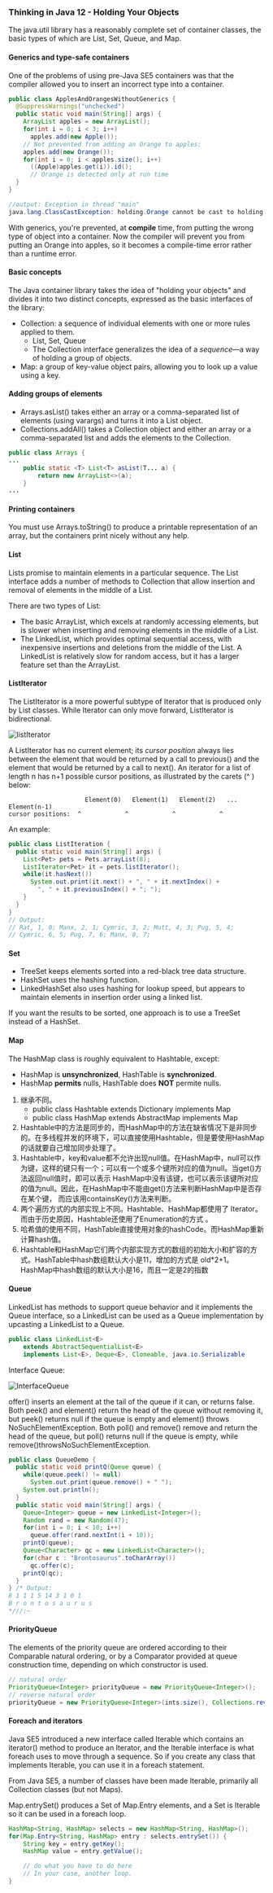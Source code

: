 ### **Thinking in Java 12 - Holding Your Objects**

The <C>java.util</C> library has a reasonably complete set of container classes, the basic types of which are <C>List</C>, <C>Set</C>, <C>Queue</C>, and <C>Map</C>.

#### Generics and type-safe containers

One of the problems of using pre-Java SE5 containers was that the compiler allowed you to insert an incorrect type into a container.

```Java
public class ApplesAndOrangesWithoutGenerics {
  @SuppressWarnings("unchecked")
  public static void main(String[] args) {
    ArrayList apples = new ArrayList();
    for(int i = 0; i < 3; i++)
      apples.add(new Apple());
    // Not prevented from adding an Orange to apples:
    apples.add(new Orange());
    for(int i = 0; i < apples.size(); i++)
      ((Apple)apples.get(i)).id();
      // Orange is detected only at run time
  }
}

//output: Exception in thread "main" 
java.lang.ClassCastException: holding.Orange cannot be cast to holding.Apple
```

With generics, you're prevented, at **compile** time, from putting the wrong type of object into a container. Now the compiler will prevent you from putting an Orange into apples, so it becomes a compile-time error rather than a runtime error.


#### Basic concepts

The Java container library takes the idea of "holding your objects" and divides it into two distinct concepts, expressed as the basic interfaces of the library:

* <C>Collection</C>: a sequence of individual elements with one or more rules applied to them.
    * <C>List</C>, <C>Set</C>, <C>Queue</C>
    * The <C>Collection</C> interface generalizes the idea of a *sequence*—a way of holding a group of objects. 
* <C>Map</C>: a group of key-value object pairs, allowing you to look up a value using a key.


#### Adding groups of elements

* <C>Arrays.asList()</C> takes either an array or a comma-separated list of elements (using varargs) and turns it into a <C>List</C> object. 
* <C>Collections.addAll()</C> takes a <C>Collection</C> object and either an array or a comma-separated list and adds the elements to the <C>Collection</C>.


```Java
public class Arrays { 
...
    public static <T> List<T> asList(T... a) {
        return new ArrayList<>(a);
    }
...
```

#### Printing containers

You must use <C>Arrays.toString()</C> to produce a printable representation of an array, but the containers print nicely without any help.

#### List

Lists promise to maintain elements in a particular sequence. The <C>List</C> interface adds a number of methods to <C>Collection</C> that allow insertion and removal of elements in the middle of a <C>List</C>.

There are two types of <C>List</C>:

* The basic <C>ArrayList</C>, which excels at randomly accessing elements, but is slower when inserting and removing elements in the middle of a List.
* The <C>LinkedList</C>, which provides optimal sequential access, with inexpensive insertions and deletions from the middle of the List. A <C>LinkedList</C> is relatively slow for random access, but it has a larger feature set than the <C>ArrayList</C>.


#### ListIterator

The <C>ListIterator</C> is a more powerful subtype of <C>Iterator</C> that is produced only by <C>List</C> classes. While <C>Iterator</C> can only move forward, <C>ListIterator</C> is bidirectional.

![listIterator](figures/listIterator.png)


A <C>ListIterator</C> has no current element; its <I>cursor position</I> always lies between the element that would be returned by a call to <C>previous()</C> and the element that would be returned by a call to <C>next()</C>. An iterator for a list of length n has n+1 possible
cursor positions, as illustrated by the carets (^ ) below:

```
                     Element(0)   Element(1)   Element(2)   ... Element(n-1)
cursor positions:  ^            ^            ^            ^      
```


An example:

```Java
public class ListIteration {
  public static void main(String[] args) {
    List<Pet> pets = Pets.arrayList(8);
    ListIterator<Pet> it = pets.listIterator();
    while(it.hasNext())
      System.out.print(it.next() + ", " + it.nextIndex() +
        ", " + it.previousIndex() + "; ");
    }
  }
} 
// Output:
// Rat, 1, 0; Manx, 2, 1; Cymric, 3, 2; Mutt, 4, 3; Pug, 5, 4; 
// Cymric, 6, 5; Pug, 7, 6; Manx, 8, 7;
```

#### Set

* <C>TreeSet</C> keeps elements sorted into a red-black tree data structure.
* <C>HashSet</C> uses the hashing function.
* <C>LinkedHashSet</C> also uses hashing for lookup speed, but appears to maintain elements in insertion order using a linked list.

If you want the results to be sorted, one approach is to use a <C>TreeSet</C> instead of a <C>HashSet</C>.

#### Map

The <C>HashMap</C> class is roughly equivalent to <C>Hashtable</C>, except:

* <C>HashMap</C> is **unsynchronized**, <C>HashTable</C> is **synchronized**.
* <C>HashMap</C> **permits** nulls, <C>HashTable</C> does **NOT** permite nulls.



1. 继承不同。
    * public class Hashtable extends Dictionary implements Map 
    * public class HashMap extends AbstractMap implements Map
2. Hashtable中的方法是同步的，而HashMap中的方法在缺省情况下是非同步的。在多线程并发的环境下，可以直接使用Hashtable，但是要使用HashMap的话就要自己增加同步处理了。
3. Hashtable中，key和value都不允许出现null值。在HashMap中，null可以作为键，这样的键只有一个；可以有一个或多个键所对应的值为null。当get()方法返回null值时，即可以表示 HashMap中没有该键，也可以表示该键所对应的值为null。因此，在HashMap中不能由get()方法来判断HashMap中是否存在某个键， 而应该用containsKey()方法来判断。
4. 两个遍历方式的内部实现上不同。Hashtable、HashMap都使用了 Iterator。而由于历史原因，Hashtable还使用了Enumeration的方式 。
5. 哈希值的使用不同，HashTable直接使用对象的hashCode。而HashMap重新计算hash值。
6. Hashtable和HashMap它们两个内部实现方式的数组的初始大小和扩容的方式。HashTable中hash数组默认大小是11，增加的方式是 old*2+1。HashMap中hash数组的默认大小是16，而且一定是2的指数 

#### Queue

<C>LinkedList</C> has methods to support queue behavior and it implements the <C>Queue</C> interface, so a <C>LinkedList</C> can be used as a <C>Queue</C> implementation by upcasting a <C>LinkedList</C> to a <C>Queue</C>.

```Java
public class LinkedList<E>
    extends AbstractSequentialList<E>
    implements List<E>, Deque<E>, Cloneable, java.io.Serializable
```

Interface <C>Queue</C>:

![InterfaceQueue](figures/InterfaceQueue.png)


<C>offer()</C> inserts an element at the tail of the queue if it can, or returns false. Both <C>peek()</C> and <C>element()</C> return the head of the queue without removing it, but <C>peek()</C> returns null if the queue is empty and <C>element()</C> throws <C>NoSuchElementException</C>. Both <C>poll()</C> and <C>remove()</C> remove and return the head of the queue, but <C>poll()</C> returns null if the queue is empty, while <C>remove()</C>throws<C>NoSuchElementException</C>.

```Java
public class QueueDemo {
  public static void printQ(Queue queue) {
    while(queue.peek() != null)
      System.out.print(queue.remove() + " ");
    System.out.println();
  }
  public static void main(String[] args) {
    Queue<Integer> queue = new LinkedList<Integer>();
    Random rand = new Random(47);
    for(int i = 0; i < 10; i++)
      queue.offer(rand.nextInt(i + 10));
    printQ(queue);
    Queue<Character> qc = new LinkedList<Character>();
    for(char c : "Brontosaurus".toCharArray())
      qc.offer(c);
    printQ(qc);
  }
} /* Output:
8 1 1 1 5 14 3 1 0 1
B r o n t o s a u r u s
*///:~
```

#### PriorityQueue

The elements of the priority queue are ordered according to their <C>Comparable</C> natural ordering, or by a <C>Comparator</C> provided at queue construction time, depending on which constructor is used. 

```Java
// natural order
PriorityQueue<Integer> priorityQueue = new PriorityQueue<Integer>();
// reverse natural order
priorityQueue = new PriorityQueue<Integer>(ints.size(), Collections.reverseOrder());
```

#### Foreach and iterators

Java SE5 introduced a new interface called <C>Iterable</C> which contains an <C>iterator()</C> method to produce an <C>Iterator</C>, and the <C>Iterable</C> interface is what foreach uses to move through a sequence. So if you create any class that implements <C>Iterable</C>, you can use it in a foreach statement.

From Java SE5, a number of classes have been made <C>Iterable</C>, primarily all <C>Collection</C> classes (but not <C>Maps</C>).


<C>Map.entrySet()</C> produces a <C>Set</C> of <C>Map.Entry</C> elements, and a <C>Set</C> is <C>Iterable</C> so it can be used in a foreach loop.

```Java
HashMap<String, HashMap> selects = new HashMap<String, HashMap>();
for(Map.Entry<String, HashMap> entry : selects.entrySet()) {
    String key = entry.getKey();
    HashMap value = entry.getValue();

    // do what you have to do here
    // In your case, another loop.
}
```